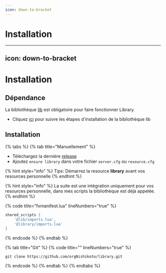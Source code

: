```yaml
---
icon: down-to-bracket
---
```


# Installation

---
icon: down-to-bracket
---

# Installation

## Dépendance

La bibliothèque [lib](https://github.com/JustGodWork/lib/releases/latest) est obligatoire pour faire fonctionner Library.

* Cliquez [ici](https://github.com/JustGodWork/lib/blob/main/README.md#getting-started) pour suivre les étapes d'installation de la bibliothèque lib

## Installation

{% tabs %}
{% tab title="Manuellement" %}
* Téléchargez la dernière [release](https://github.com/orgNishikoto/library/releases/latest)
* Ajoutez `ensure library` dans votre fichier `server.cfg` ou `resource.cfg`

{% hint style="info" %}
Tips: Démarrez la resource **library** avant vos resources personnelle
{% endhint %}

{% hint style="info" %}
La suite est une intégration uniquement pour vos resources personnelle, dans mes scripts la bibliothèque est déjà appelée.
{% endhint %}

{% code title="fxmanifest.lua" lineNumbers="true" %}
```lua
shared_scripts {
    '@lib/imports.lua',
    '@library/imports.lua'
} 
```
{% endcode %}
{% endtab %}

{% tab title="Git" %}
{% code title="" lineNumbers="true" %}
```
git clone https://github.com/orgNishikoto/library.git
```
{% endcode %}
{% endtab %}
{% endtabs %}

